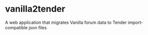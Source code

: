 vanilla2tender
==============

A web application that migrates Vanilla forum data to Tender import-compatible json files
